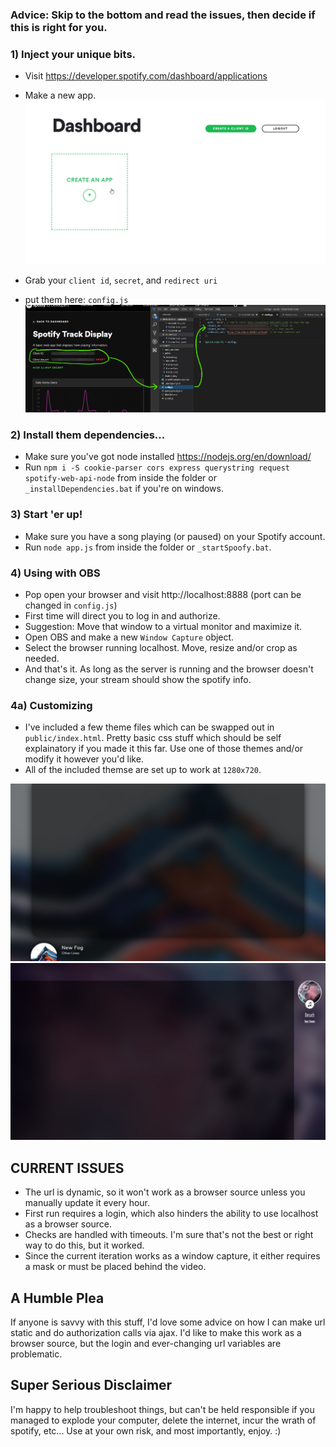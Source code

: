 ### Advice: Skip to the bottom and read the issues, then decide if this is right for you.

### 1) Inject your unique bits.
- Visit https://developer.spotify.com/dashboard/applications
- Make a new app.
![Theme 1](readme_img/make-an-app.jpg?raw=true)

- Grab your `client id`, `secret`, and `redirect uri`
- put them here: `config.js`
![Theme 1](readme_img/spoofyconfig.jpg?raw=true)

### 2)  Install them dependencies...
- Make sure you've got node installed https://nodejs.org/en/download/
- Run `npm i -S cookie-parser cors express querystring request spotify-web-api-node` from inside the folder or `_installDependencies.bat` if you're on windows.

### 3)  Start 'er up!
- Make sure you have a song playing (or paused) on your Spotify account.
- Run `node app.js` from inside the folder or `_startSpoofy.bat`.

### 4) Using with OBS
- Pop open your browser and visit http://localhost:8888 (port can be changed in `config.js`)
- First time will direct you to log in and authorize.
- Suggestion: Move that window to a virtual monitor and maximize it.
- Open OBS and make a new `Window Capture` object.
- Select the browser running localhost. Move, resize and/or crop as needed.
- And that's it. As long as the server is running and the browser doesn't change size, your stream should show the spotify info.

### 4a) Customizing
- I've included a few theme files which can be swapped out in `public/index.html`. Pretty basic css stuff which should be self explainatory if you made it this far. Use one of those themes and/or modify it however you'd like.
- All of the included themse are set up to work at `1280x720`.

![Theme 1](readme_img/screenshot1.jpg?raw=true)
![Theme 3](readme_img/screenshot2.jpg?raw=true)


## CURRENT ISSUES
- The url is dynamic, so it won't work as a browser source unless you manually update it every hour.
- First run requires a login, which also hinders the ability to use localhost as a browser source.
- Checks are handled with timeouts. I'm sure that's not the best or right way to do this, but it worked.
- Since the current iteration works as a window capture, it either requires a mask or must be placed behind the video.

## A Humble Plea
If anyone is savvy with this stuff, I'd love some advice on how I can make url static and do authorization calls via ajax. I'd like to make this work as a browser source, but the login and ever-changing url variables are problematic.

## Super Serious Disclaimer
I'm happy to help troubleshoot things, but can't be held responsible if you managed to explode your computer, delete the internet, incur the wrath of spotify, etc... Use at your own risk, and most importantly, enjoy. :)
